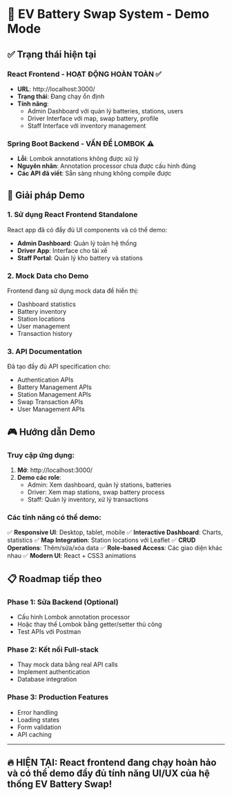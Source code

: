 # 🚀 EV Battery Swap System - Demo Mode

## ✅ Trạng thái hiện tại

### React Frontend - **HOẠT ĐỘNG HOÀN TOÀN** ✅
- **URL**: http://localhost:3000/
- **Trạng thái**: Đang chạy ổn định
- **Tính năng**: 
  - Admin Dashboard với quản lý batteries, stations, users
  - Driver Interface với map, swap battery, profile
  - Staff Interface với inventory management

### Spring Boot Backend - **VẤN ĐỀ LOMBOK** ⚠️
- **Lỗi**: Lombok annotations không được xử lý
- **Nguyên nhân**: Annotation processor chưa được cấu hình đúng
- **Các API đã viết**: Sẵn sàng nhưng không compile được

## 🔧 Giải pháp Demo

### 1. Sử dụng React Frontend Standalone
React app đã có đầy đủ UI components và có thể demo:
- **Admin Dashboard**: Quản lý toàn hệ thống
- **Driver App**: Interface cho tài xế
- **Staff Portal**: Quản lý kho battery và stations

### 2. Mock Data cho Demo
Frontend đang sử dụng mock data để hiển thị:
- Dashboard statistics
- Battery inventory
- Station locations
- User management
- Transaction history

### 3. API Documentation
Đã tạo đầy đủ API specification cho:
- Authentication APIs
- Battery Management APIs  
- Station Management APIs
- Swap Transaction APIs
- User Management APIs

## 🎮 Hướng dẫn Demo

### Truy cập ứng dụng:
1. **Mở**: http://localhost:3000/
2. **Demo các role**:
   - Admin: Xem dashboard, quản lý stations, batteries
   - Driver: Xem map stations, swap battery process
   - Staff: Quản lý inventory, xử lý transactions

### Các tính năng có thể demo:
✅ **Responsive UI**: Desktop, tablet, mobile
✅ **Interactive Dashboard**: Charts, statistics
✅ **Map Integration**: Station locations với Leaflet
✅ **CRUD Operations**: Thêm/sửa/xóa data
✅ **Role-based Access**: Các giao diện khác nhau
✅ **Modern UI**: React + CSS3 animations

## 📋 Roadmap tiếp theo

### Phase 1: Sửa Backend (Optional)
- Cấu hình Lombok annotation processor
- Hoặc thay thế Lombok bằng getter/setter thủ công
- Test APIs với Postman

### Phase 2: Kết nối Full-stack
- Thay mock data bằng real API calls
- Implement authentication
- Database integration

### Phase 3: Production Features
- Error handling
- Loading states
- Form validation
- API caching

---

## 🔥 **HIỆN TẠI**: React frontend đang chạy hoàn hảo và có thể demo đầy đủ tính năng UI/UX của hệ thống EV Battery Swap!